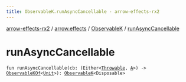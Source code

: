 ```yaml
---
title: ObservableK.runAsyncCancellable - arrow-effects-rx2
---
```


[arrow-effects-rx2](../../index.html) / [arrow.effects](../index.html) / [ObservableK](index.html) / [runAsyncCancellable](./run-async-cancellable.html)

# runAsyncCancellable

`fun runAsyncCancellable(cb: (Either<`[`Throwable`](https://kotlinlang.org/api/latest/jvm/stdlib/kotlin/-throwable/index.html)`, `[`A`](index.html#A)`>) -> `[`ObservableKOf`](../-observable-k-of.html)`<`[`Unit`](https://kotlinlang.org/api/latest/jvm/stdlib/kotlin/-unit/index.html)`>): `[`ObservableK`](index.html)`<Disposable>`